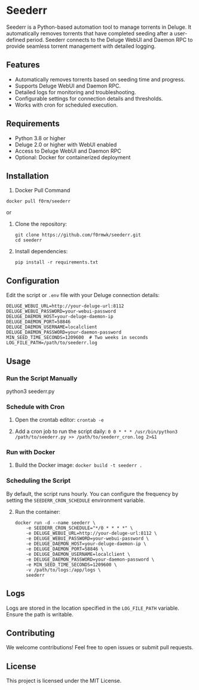 # Seederr

Seederr is a Python-based automation tool to manage torrents in Deluge. It automatically removes torrents that have completed seeding after a user-defined period. Seederr connects to the Deluge WebUI and Daemon RPC to provide seamless torrent management with detailed logging.

## Features

- Automatically removes torrents based on seeding time and progress.
- Supports Deluge WebUI and Daemon RPC.
- Detailed logs for monitoring and troubleshooting.
- Configurable settings for connection details and thresholds.
- Works with cron for scheduled execution.

## Requirements

- Python 3.8 or higher
- Deluge 2.0 or higher with WebUI enabled
- Access to Deluge WebUI and Daemon RPC
- Optional: Docker for containerized deployment

## Installation

1. Docker Pull Command
   
```docker pull f0rm/seederr```


or


1. Clone the repository:
    ```
   git clone https://github.com/f0rmwk/seederr.git
   cd seederr
3. Install dependencies:
   
   `pip install -r requirements.txt`

## Configuration

Edit the script or `.env` file with your Deluge connection details:
```
DELUGE_WEBUI_URL=http://your-deluge-url:8112
DELUGE_WEBUI_PASSWORD=your-webui-password
DELUGE_DAEMON_HOST=your-deluge-daemon-ip
DELUGE_DAEMON_PORT=58846
DELUGE_DAEMON_USERNAME=localclient
DELUGE_DAEMON_PASSWORD=your-daemon-password
MIN_SEED_TIME_SECONDS=1209600  # Two weeks in seconds
LOG_FILE_PATH=/path/to/seederr.log
```

## Usage

### Run the Script Manually

   python3 seederr.py

### Schedule with Cron

1. Open the crontab editor:
   `crontab -e`

2. Add a cron job to run the script daily:
   `0 0 * * * /usr/bin/python3 /path/to/seederr.py >> /path/to/seederr_cron.log 2>&1`

### Run with Docker

1. Build the Docker image:
   `docker build -t seederr .`
   
### Scheduling the Script
By default, the script runs hourly. You can configure the frequency by setting the `SEEDERR_CRON_SCHEDULE` environment variable.

2. Run the container:
   ```
   docker run -d --name seederr \
       -e SEEDERR_CRON_SCHEDULE="*/0 * * * *" \
       -e DELUGE_WEBUI_URL=http://your-deluge-url:8112 \
       -e DELUGE_WEBUI_PASSWORD=your-webui-password \
       -e DELUGE_DAEMON_HOST=your-deluge-daemon-ip \
       -e DELUGE_DAEMON_PORT=58846 \
       -e DELUGE_DAEMON_USERNAME=localclient \
       -e DELUGE_DAEMON_PASSWORD=your-daemon-password \
       -e MIN_SEED_TIME_SECONDS=1209600 \
       -v /path/to/logs:/app/logs \
       seederr
## Logs

Logs are stored in the location specified in the `LOG_FILE_PATH` variable. Ensure the path is writable.

## Contributing

We welcome contributions! Feel free to open issues or submit pull requests.

## License

This project is licensed under the MIT License.
